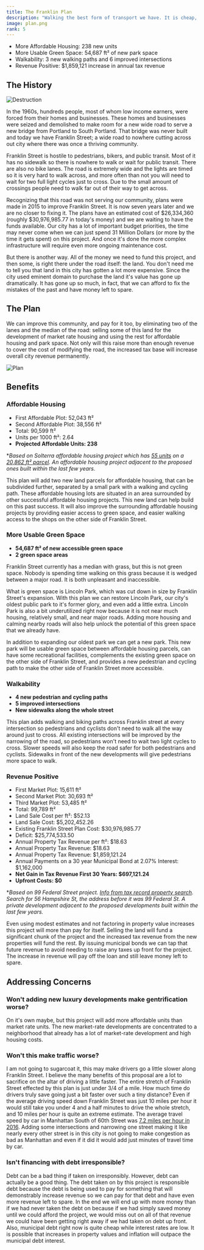 ```yaml
---
title: The Franklin Plan
description: "Walking the best form of transport we have. It is cheap, environmentally friendly, safe, and doesn't require much infrastructure. Unfortunately, it is not always so easy to walk to where you want to go. Certain communities are more "
image: plan.png
rank: 5
---
```


- More Affordable Housing: 238 new units
- More Usable Green Space: 54,687 ft² of new park space
- Walkability: 3 new walking paths and 6 improved intersections
- Revenue Positive: $1,859,121 increase in annual tax revenue

## The History

<p class="text-center"><img src="/MiddleFranklin1969_web.jpg" alt="Destruction"/></p>


In the 1960s, hundreds people, most of whom low income earners, were forced from their homes and businesses. These homes and businesses were seized and demolished to make room for a new wide road to serve a new bridge from Portland to South Portland. That bridge was never built and today we have Franklin Street; a wide road to nowhere cutting across out city where there was once a thriving community.

Franklin Street is hostile to pedestrians, bikers, and public transit. Most of it has no sidewalk so there is nowhere to walk or wait for public transit. There are also no bike lanes. The road is extremely wide and the lights are timed so it is very hard to walk across, and more often than not you will need to wait for two full light cycles just to cross. Due to the small amount of crossings people need to walk far out of their way to get across.

Recognizing that this road was not serving our community, plans were made in 2015 to improve Franklin Street. It is now seven years later and we are no closer to fixing it. The plans have an estimated cost of $26,334,360 (roughly $30,976,985.77 in today's money) and we are waiting to have the funds available. Our city has a lot of important budget priorities, the time may never come when we can just spend 31 Million Dollars (or more by the time it gets spent) on this project. And once it's done the more complex infrastructure will require even more ongoing maintenance cost.

But there is another way. All of the money we need to fund this project, and then some, is right there under the road itself: the land. You don't need me to tell you that land in this city has gotten a lot more expensive. Since the city used eminent domain to purchase the land it's value has gone up dramatically. It has gone up so much, in fact, that we can afford to fix the mistakes of the past and have money left to spare.

## The Plan

We can improve this community, and pay for it too, by eliminating two of the lanes and the median of the road: selling some of this land for the development of market rate housing and using the rest for affordable housing and park space. Not only will this raise more than enough revenue to cover the cost of modifying the road, the increased tax base will increase overall city revenue permanently.

<p class="text-center"><img src="/plan.png" alt="Plan"/></p>

## Benefits

### Affordable Housing

- First Affordable Plot: 52,043 ft²
- Second Affordable Plot: 38,556 ft²
- Total: 90,599 ft²
- Units per 1000 ft²: 2.64
- **Projected Affordable Units: 238**

**Based on Solterra affordable housing project which has [55 units](https://bangordailynews.com/2020/11/18/bdn-maine/portland-housing-authority-announces-completion-of-solterra-at-58-boyd-street/) on a [20,862 ft² parcel](https://portlandme.maps.arcgis.com/apps/webappviewer/index.html?id=6208128831ea40c7a7c432317527336b). An affordable housing project adjacent to the proposed ones built within the last few years.*

This plan will add two new land parcels for affordable housing, that can be subdivided further, separated by a small park with a walking and cycling path. These affordable housing lots are situated in an area surrounded by other successful affordable housing projects. This new land can help build on this past success. It will also improve the surrounding affordable housing projects by providing easier access to green space, and easier walking access to the shops on the other side of Franklin Street.

### More Usable Green Space

- **54,687 ft² of new accessible green space**
- **2 green space areas**

Franklin Street currently has a median with grass, but this is not green space. Nobody is spending time walking on this grass because it is wedged between a major road. It is both unpleasant and inaccessible.

What is green space is Lincoln Park, which was cut down in size by Franklin Street's expansion. With this plan we can restore Lincoln Park, our city's oldest public park to it's former glory, and even add a little extra. Lincoln Park is also a bit underutilized right now because it is not near much housing, relatively small, and near major roads. Adding more housing and calming nearby roads will also help unlock the potential of this green space that we already have.

In addition to expanding our oldest park we can get a new park. This new park will be usable green space between affordable housing parcels, can have some recreational facilities, complements the existing green space on the other side of Franklin Street, and provides a new pedestrian and cycling path to make the other side of Franklin Street more accessible.

### Walkability

- **4 new pedestrian and cycling paths**
- **5 improved intersections**
- **New sidewalks along the whole street**

This plan adds walking and biking paths across Franklin street at every intersection so pedestrians and cyclists don't need to walk all the way around just to cross. All existing intersections will be improved by the narrowing of the road, so pedestrians won't need to wait two light cycles to cross. Slower speeds will also keep the road safer for both pedestrians and cyclists. Sidewalks in front of the new developments will give pedestrians more space to walk.

### Revenue Positive

- First Market Plot: 15,611 ft²
- Second Market Plot: 30,693 ft²
- Third Market Plot: 53,485 ft²
- Total: 99,789 ft²
- Land Sale Cost per ft²: $52.13
- Land Sale Cost: $5,202,452.26
- Existing Franklin Street Plan Cost: $30,976,985.77
- Deficit: $25,774,533.50
- Annual Property Tax Revenue per ft²: $18.63
- Annual Property Tax Revenue: $18.63
- Annual Property Tax Revenue: $1,859,121.24
- Annual Payments on a 30 year Municipal Bond at 2.07% Interest: $1,162,000
- **Net Gain in Tax Revenue First 30 Years: $697,121.24**
- **Upfront Costs: $0**

**Based on 99 Federal Street project. [Info from tax record property search](https://assessors.portlandmaine.gov/Search/commonsearch.aspx?mode=realprop). Search for 56 Hampshire St, the address before it was 99 Federal St. A private development adjacent to the proposed developments built within the last few years.*

Even using modest estimates and not factoring in property value increases this project will more than pay for itself. Selling the land will fund a significant chunk of the project and the increased tax revenue from the new properties will fund the rest. By issuing municipal bonds we can tap that future revenue to avoid needing to raise any taxes up front for the project. The increase in revenue will pay off the loan and still leave money left to spare.

## Addressing Concerns

### Won't adding new luxury developments make gentrification worse?

On it's own maybe, but this project will add more affordable units than market rate units. The new market-rate developments are concentrated to a neighborhood that already has a lot of market-rate development and high housing costs.

### Won't this make traffic worse?

I am not going to sugarcoat it, this may make drivers go a little slower along Franklin Street. I believe the many benefits of this proposal are a lot to sacrifice on the altar of driving a little faster. The entire stretch of Franklin Street effected by this plan is just under 3/4 of a mile. How much time do drivers truly save going just a bit faster over such a tiny distance? Even if the average driving speed down Franklin Street was just 10 miles per hour it would still take you under 4 and a half minutes to drive the whole stretch, and 10 miles per hour is quite an extreme estimate. The average travel speed by car in Manhattan South of 60th Street was [7.2 miles per hour in 2016](https://www.nyc.gov/html/dot/downloads/pdf/mobility-report-2018-screen-optimized.pdf). Adding some intersections and narrowing one street making it like nearly every other street is in this city is not going to make congestion as bad as Manhattan and even if it did it would add just minutes of travel time by car.

### Isn't financing with debt irresponsible?

Debt can be a bad thing if taken on irresponsibly. However, debt can actually be a good thing. The debt taken on by this project is responsible debt because the debt is being used to pay for something that will demonstrably increase revenue so we can pay for that debt and have even more revenue left to spare. In the end we will end up with more money than if we had never taken the debt on because if we had simply saved money until we could afford the project, we would miss out on all of that revenue we could have been getting right away if we had taken on debt up front. Also, municipal debt right now is quite cheap while interest rates are low. It is possible that increases in property values and inflation will outpace the municipal debt interest. 
